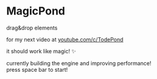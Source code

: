 # MagicPond
drag&amp;drop elements

for my next video at [youtube.com/c/TodePond](https://youtube.com/c/TodePond)

it should work like magic! ✨

currently building the engine and improving performance!<br>
press space bar to start!
